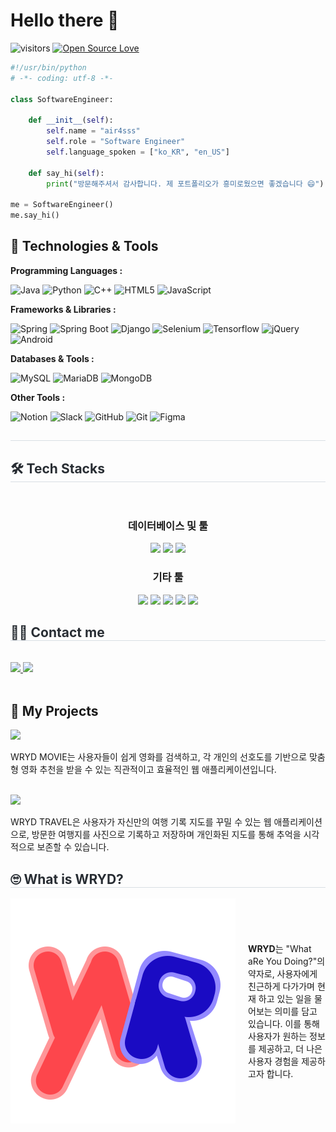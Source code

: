 # Hello there 👋

![visitors](https://visitor-badge.laobi.icu/badge?page_id=air4sss.air4sss)
[![Open Source Love](https://badges.frapsoft.com/os/v1/open-source.svg?v=102)](https://github.com/ellerbrock/open-source-badge/)

```python
#!/usr/bin/python
# -*- coding: utf-8 -*-

class SoftwareEngineer:

    def __init__(self):
        self.name = "air4sss"
        self.role = "Software Engineer"
        self.language_spoken = ["ko_KR", "en_US"]

    def say_hi(self):
        print("방문해주셔서 감사합니다. 제 포트폴리오가 흥미로웠으면 좋겠습니다 😄")

me = SoftwareEngineer()
me.say_hi()
```

## 🔧 Technologies & Tools

**Programming Languages :**

![Java](https://img.shields.io/badge/Code-Java-informational?style=flat&logo=java&logoColor=white&color=6aa6f8)
![Python](https://img.shields.io/badge/Code-Python-informational?style=flat&logo=python&logoColor=white&color=6aa6f8)
![C++](https://img.shields.io/badge/Code-C++-informational?style=flat&logo=C++&logoColor=white&color=6aa6f8)
![HTML5](https://img.shields.io/badge/Code-HTML5-informational?style=flat&logo=HTML5&logoColor=white&color=6aa6f8)
![JavaScript](https://img.shields.io/badge/Code-Javascript-informational?style=flat&logo=Javascript&logoColor=white&color=6aa6f8)

**Frameworks & Libraries :**

![Spring](https://img.shields.io/badge/Framework-Spring-informational?style=flat&logo=Spring&logoColor=white&color=6aa6f8)
![Spring Boot](https://img.shields.io/badge/Framework-Spring%20Boot-informational?style=flat&logo=Spring%20Boot&logoColor=white&color=6aa6f8)
![Django](https://img.shields.io/badge/Framework-Django-informational?style=flat&logo=Django&logoColor=white&color=6aa6f8)
![Selenium](https://img.shields.io/badge/Library-Selenium-informational?style=flat&logo=Selenium&logoColor=white&color=6aa6f8)
![Tensorflow](https://img.shields.io/badge/Library-Tensorflow-informational?style=flat&logo=Tensorflow&logoColor=white&color=6aa6f8)
![jQuery](https://img.shields.io/badge/Library-jQuery-informational?style=flat&logo=jQuery&logoColor=white&color=6aa6f8)
![Android](https://img.shields.io/badge/Platform-Android-informational?style=flat&logo=Android&logoColor=white&color=6aa6f8)

**Databases & Tools :**

![MySQL](https://img.shields.io/badge/Database-MySQL-informational?style=flat&logo=MySQL&logoColor=white&color=4479A1)
![MariaDB](https://img.shields.io/badge/Database-MariaDB-informational?style=flat&logo=MariaDB&logoColor=white&color=003545)
![MongoDB](https://img.shields.io/badge/Database-MongoDB-informational?style=flat&logo=MongoDB&logoColor=white&color=47A248)

**Other Tools :**

![Notion](https://img.shields.io/badge/Tool-Notion-informational?style=flat&logo=Notion&logoColor=white&color=000000)
![Slack](https://img.shields.io/badge/Tool-Slack-informational?style=flat&logo=Slack&logoColor=white&color=4A154B)
![GitHub](https://img.shields.io/badge/Platform-GitHub-informational?style=flat&logo=Github&logoColor=white&color=181717)
![Git](https://img.shields.io/badge/Tool-Git-informational?style=flat&logo=Git&logoColor=white&color=F05032)
![Figma](https://img.shields.io/badge/Tool-Figma-informational?style=flat&logo=Figma&logoColor=white&color=F24E1E)


<div align= "left"> 
    <h2 style="border-bottom: 1px solid #d8dee4; color: #282d33;">  </h2>  
    <div style="font-weight: 700; font-size: 15px; text-align: center; color: #282d33;">  </div> 
    </div>
    <div align= "left">
    <h2 style="border-bottom: 1px solid #d8dee4; color: #282d33;"> 🛠️ Tech Stacks </h2> <br> 
<div style="margin: 0 auto; text-align: center;" align="left"> 


  ### 데이터베이스 및 툴
  <img src="https://img.shields.io/badge/MySQL-4479A1?style=for-the-badge&logo=MySQL&logoColor=white">
  <img src="https://img.shields.io/badge/MariaDB-003545?style=for-the-badge&logo=MariaDB&logoColor=white">
  <img src="https://img.shields.io/badge/MongoDB-47A248?style=for-the-badge&logo=MongoDB&logoColor=white">

  ### 기타 툴
  <img src="https://img.shields.io/badge/Notion-000000?style=for-the-badge&logo=Notion&logoColor=white">
  <img src="https://img.shields.io/badge/Slack-4A154B?style=for-the-badge&logo=Slack&logoColor=white">
  <img src="https://img.shields.io/badge/Github-181717?style=for-the-badge&logo=Github&logoColor=white">
  <img src="https://img.shields.io/badge/Git-F05032?style=for-the-badge&logo=Git&logoColor=white">
  <img src="https://img.shields.io/badge/Figma-F24E1E?style=for-the-badge&logo=Figma&logoColor=white">

</div>
    <div align= "left">
    <h2 style="border-bottom: 1px solid #d8dee4; color: #282d33;"> 🧑‍💻 Contact me </h2> <br> 
    <div align= "left"> <a href=https://www.instagram.com/air4sss/> <img src="https://img.shields.io/badge/Instagram-E4405F?style=for-the-badge&logo=Instagram&logoColor=white&link=https://www.instagram.com/air4sss/"> </a>
         <a href=mailto:jungwoo39393@gmail.com> <img src="https://img.shields.io/badge/Gmail-EA4335?style=for-the-badge&logo=Gmail&logoColor=white&link=mailto:jungwoo39393@gmail.com"> </a>
          </div>  <br> 
    <div align= "center">  </div> 
    </div>

## 📂 My Projects

<div align="left">
    <a href="https://github.com/air4sss/wryd_movie/blob/main/README.md">
        <img src="https://img.shields.io/badge/wryd_movie-000000?style=for-the-badge&logo=GitHub&logoColor=white"/>
    </a>
    <p>
        WRYD MOVIE는 사용자들이 쉽게 영화를 검색하고, 각 개인의 선호도를 기반으로 맞춤형 영화 추천을 받을 수 있는 직관적이고 효율적인 웹 애플리케이션입니다.
    </p>
    <br>
    <a href="https://github.com/air4sss/wryd_travel/blob/main/README.md">
        <img src="https://img.shields.io/badge/wryd_travel-000000?style=for-the-badge&logo=GitHub&logoColor=white"/>
    </a>
    <p>
        WRYD TRAVEL은 사용자가 자신만의 여행 기록 지도를 꾸밀 수 있는 웹 애플리케이션으로, 방문한 여행지를 사진으로 기록하고 저장하며 개인화된 지도를 통해 추억을 시각적으로 보존할 수 있습니다.
    </p>
</div>

<div align="left">
    <h2 style="border-bottom: 1px solid #d8dee4; color: #282d33;"> 🙄 What is WRYD? </h2>
    <div style="display: flex; align-items: center; justify-content: center;">
        <img src="https://github.com/air4sss/wryd_movie/blob/main/logo_rmbg.jpg" alt="WRYD Logo" style="margin-right: 20px;" />
        <p>
            <strong>WRYD</strong>는 "What aRe You Doing?"의 약자로, 사용자에게 친근하게 다가가며 현재 하고 있는 일을 물어보는 의미를 담고 있습니다. 이를 통해 사용자가 원하는 정보를 제공하고, 더 나은 사용자 경험을 제공하고자 합니다.
        </p>
    </div>
</div>
    
